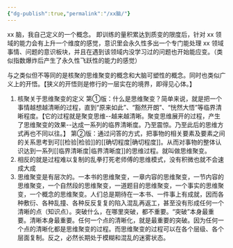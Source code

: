 ```yaml
---
{"dg-publish":true,"permalink":"/xx脑/"}
---
```


xx 脑，我自己定义的一个概念。
即训练的量积累达到质变的限度后，针对 xx 领域的能力会有上升一个维度的感觉，意识里会永久性多出一个专门能处理 xx 领域事情、问题的意识板块，并且在遇到该领域内没学习过的问题也开始能应变。（类似指数爆炸后产生了永久性飞跃性的能力的感觉）

与之类似但不等同的是核聚的思维聚变的概念和大脑可塑性的概念。同时也类似广义上的开悟。【狭义的开悟则是修行的一层实在的境界，即得见心体。】

1. 核聚关于思维聚变的定义
 第①版：什么是思维聚变？简单来说，就是把一个事情越想越清晰的过程，直到“原来如此”、“豁然开朗”、“恍然大悟”等临界清晰程度。【它的过程就是聚变思维--越来越清晰。聚变思维展开的过程，产生了思维聚变的效果--达成一系列的临界清晰度。乃至震惊。乃至此后的思维方式再也不同以往。】
 第②版：通过问答的方式，把事物的相关要素及要素之间的关系思考到可[[检验\|检验]]的[[确切程度\|确切程度]]。从而对事物的整体认识达到一系列[[临界清晰度\|临界清晰度]]的思维过程。就叫做思维聚变。
 2. 相反的就是过程难以复制的乱拳打死老师傅的思维模式，没有积微也就不会速成大成
 3. 思维聚变是有层次的。一本书的思维聚变，一章内容的思维聚变，一节内容的思维聚变，一个自然段的思维聚变，一道题目的思维聚变，一个事实的思维聚变，一个概念的思维聚变。人们总是期待在一本书、一件事上有成就，因而各种敷衍、各种乱撞、各种反反复复的陷入混乱再返工，甚至没有形成任何一个清晰的点（知识点）。突破什么，在哪里突破，都不重要。“突破”本身最重要。清晰本身最重要。任何一个点的清晰化，就是最重要的突破。因为任何一个点的清晰化都是思维聚变的过程。而思维聚变的过程可以在各个层级、各个层面复制。反之，必然长期处于模糊和混乱的迷雾状态。